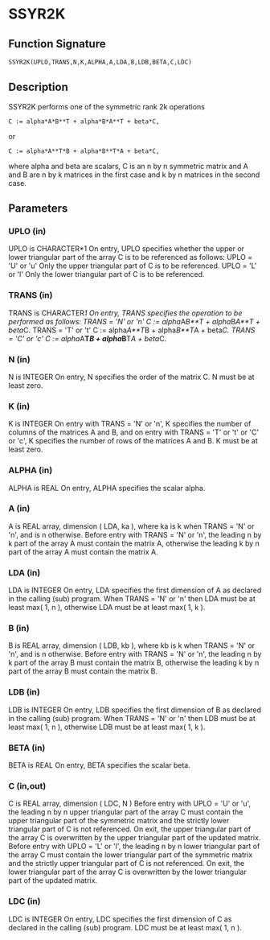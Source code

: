 # SSYR2K

## Function Signature

```fortran
SSYR2K(UPLO,TRANS,N,K,ALPHA,A,LDA,B,LDB,BETA,C,LDC)
```

## Description


 SSYR2K  performs one of the symmetric rank 2k operations

    C := alpha*A*B**T + alpha*B*A**T + beta*C,

 or

    C := alpha*A**T*B + alpha*B**T*A + beta*C,

 where  alpha and beta  are scalars, C is an  n by n  symmetric matrix
 and  A and B  are  n by k  matrices  in the  first  case  and  k by n
 matrices in the second case.

## Parameters

### UPLO (in)

UPLO is CHARACTER*1 On entry, UPLO specifies whether the upper or lower triangular part of the array C is to be referenced as follows: UPLO = 'U' or 'u' Only the upper triangular part of C is to be referenced. UPLO = 'L' or 'l' Only the lower triangular part of C is to be referenced.

### TRANS (in)

TRANS is CHARACTER*1 On entry, TRANS specifies the operation to be performed as follows: TRANS = 'N' or 'n' C := alpha*A*B**T + alpha*B*A**T + beta*C. TRANS = 'T' or 't' C := alpha*A**T*B + alpha*B**T*A + beta*C. TRANS = 'C' or 'c' C := alpha*A**T*B + alpha*B**T*A + beta*C.

### N (in)

N is INTEGER On entry, N specifies the order of the matrix C. N must be at least zero.

### K (in)

K is INTEGER On entry with TRANS = 'N' or 'n', K specifies the number of columns of the matrices A and B, and on entry with TRANS = 'T' or 't' or 'C' or 'c', K specifies the number of rows of the matrices A and B. K must be at least zero.

### ALPHA (in)

ALPHA is REAL On entry, ALPHA specifies the scalar alpha.

### A (in)

A is REAL array, dimension ( LDA, ka ), where ka is k when TRANS = 'N' or 'n', and is n otherwise. Before entry with TRANS = 'N' or 'n', the leading n by k part of the array A must contain the matrix A, otherwise the leading k by n part of the array A must contain the matrix A.

### LDA (in)

LDA is INTEGER On entry, LDA specifies the first dimension of A as declared in the calling (sub) program. When TRANS = 'N' or 'n' then LDA must be at least max( 1, n ), otherwise LDA must be at least max( 1, k ).

### B (in)

B is REAL array, dimension ( LDB, kb ), where kb is k when TRANS = 'N' or 'n', and is n otherwise. Before entry with TRANS = 'N' or 'n', the leading n by k part of the array B must contain the matrix B, otherwise the leading k by n part of the array B must contain the matrix B.

### LDB (in)

LDB is INTEGER On entry, LDB specifies the first dimension of B as declared in the calling (sub) program. When TRANS = 'N' or 'n' then LDB must be at least max( 1, n ), otherwise LDB must be at least max( 1, k ).

### BETA (in)

BETA is REAL On entry, BETA specifies the scalar beta.

### C (in,out)

C is REAL array, dimension ( LDC, N ) Before entry with UPLO = 'U' or 'u', the leading n by n upper triangular part of the array C must contain the upper triangular part of the symmetric matrix and the strictly lower triangular part of C is not referenced. On exit, the upper triangular part of the array C is overwritten by the upper triangular part of the updated matrix. Before entry with UPLO = 'L' or 'l', the leading n by n lower triangular part of the array C must contain the lower triangular part of the symmetric matrix and the strictly upper triangular part of C is not referenced. On exit, the lower triangular part of the array C is overwritten by the lower triangular part of the updated matrix.

### LDC (in)

LDC is INTEGER On entry, LDC specifies the first dimension of C as declared in the calling (sub) program. LDC must be at least max( 1, n ).

